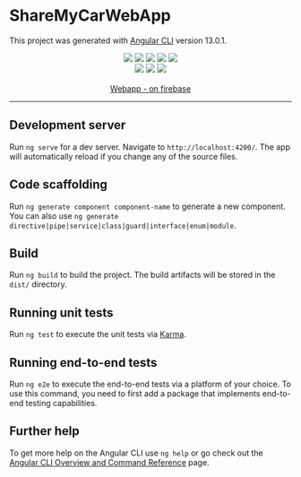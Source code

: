 # ShareMyCarWebApp

This project was generated with [Angular CLI](https://github.com/angular/angular-cli) version 13.0.1.

<div align="center">
  
  <img src="https://img.shields.io/website?down_color=red&down_message=offline&up_color=brightgreen&up_message=online&url=https%3A%2F%2FShareMyCarWebApp.web.app"/>
  <img src="https://img.shields.io/github/workflow/status/deBasMan21/ShareMyCarWebApp/ci-cd" />
  <img src="https://img.shields.io/github/commit-activity/m/deBasMan21/ShareMyCarWebApp" />
  <img src="https://img.shields.io/github/last-commit/deBasMan21/ShareMyCarWebApp" />
  <img src="https://img.shields.io/github/languages/code-size/deBasMan21/ShareMyCarWebApp" />
  <br/>
   <img src="https://img.shields.io/badge/typescript-%23007ACC.svg?style=for-the-badge&logo=typescript&logoColor=white"/>
   <img src="https://img.shields.io/badge/Angular-DD0031?style=for-the-badge&logo=angular&logoColor=white"/>
   <img src="https://img.shields.io/badge/Node.js-339933?style=for-the-badge&logo=nodedotjs&logoColor=white"/>
  <br/>
  <br/>
   <a href="https://sharemycarwebapp.web.app/">Webapp - on firebase<a/>


</div>
<hr/>

## Development server

Run `ng serve` for a dev server. Navigate to `http://localhost:4200/`. The app will automatically reload if you change any of the source files.

## Code scaffolding

Run `ng generate component component-name` to generate a new component. You can also use `ng generate directive|pipe|service|class|guard|interface|enum|module`.

## Build

Run `ng build` to build the project. The build artifacts will be stored in the `dist/` directory.

## Running unit tests

Run `ng test` to execute the unit tests via [Karma](https://karma-runner.github.io).

## Running end-to-end tests

Run `ng e2e` to execute the end-to-end tests via a platform of your choice. To use this command, you need to first add a package that implements end-to-end testing capabilities.

## Further help

To get more help on the Angular CLI use `ng help` or go check out the [Angular CLI Overview and Command Reference](https://angular.io/cli) page.
